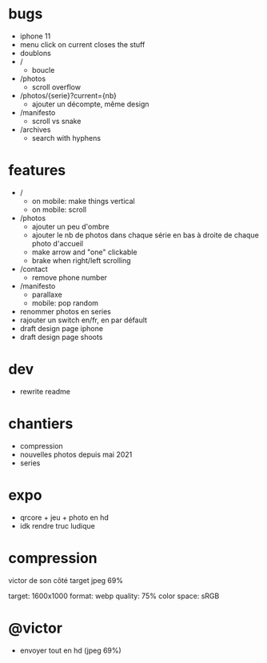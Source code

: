 # bugs

- iphone 11
- menu click on current closes the stuff
- doublons
- /
  - boucle
- /photos
  - scroll overflow
- /photos/{serie}?current={nb}
  - ajouter un décompte, même design
- /manifesto
  - scroll vs snake
- /archives
  - search with hyphens

# features

- /
  - on mobile: make things vertical
  - on mobile: scroll
- /photos
  - ajouter un peu d'ombre
  - ajouter le nb de photos dans chaque série en bas à droite de chaque photo d'accueil
  - make arrow and "one" clickable
  - brake when right/left scrolling
- /contact
  - remove phone number
- /manifesto
  - parallaxe
  - mobile: pop random
- renommer photos en series
- rajouter un switch en/fr, en par défault
- draft design page iphone
- draft design page shoots

# dev

- rewrite readme

# chantiers

- compression
- nouvelles photos depuis mai 2021
- series

# expo

- qrcore + jeu + photo en hd
- idk rendre truc ludique

# compression

victor de son côté target jpeg 69%

target: 1600x1000
format: webp
quality: 75%
color space: sRGB

# @victor

- envoyer tout en hd (jpeg 69%)
